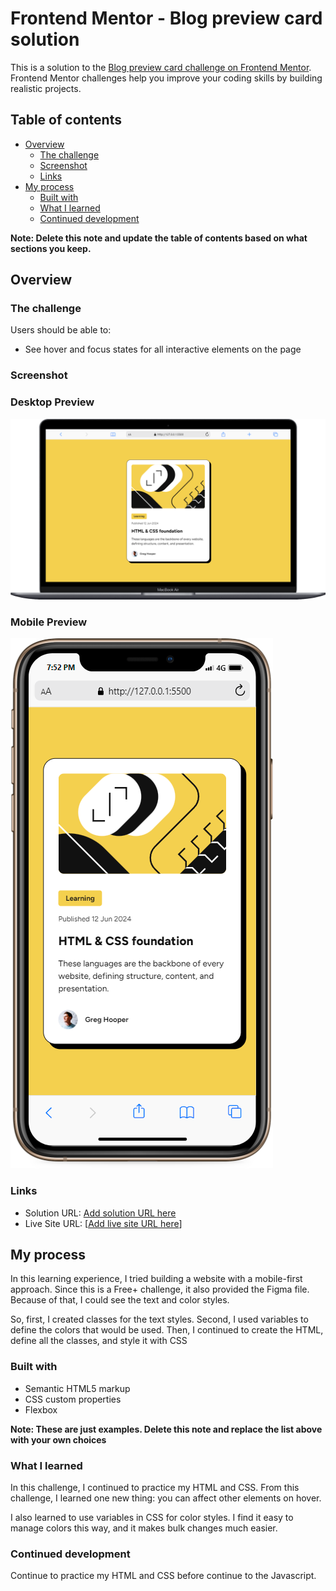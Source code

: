 # Frontend Mentor - Blog preview card solution

This is a solution to the [Blog preview card challenge on Frontend Mentor](https://www.frontendmentor.io/challenges/blog-preview-card-ckPaj01IcS). Frontend Mentor challenges help you improve your coding skills by building realistic projects.

## Table of contents

- [Overview](#overview)
  - [The challenge](#the-challenge)
  - [Screenshot](#screenshot)
  - [Links](#links)
- [My process](#my-process)
  - [Built with](#built-with)
  - [What I learned](#what-i-learned)
  - [Continued development](#continued-development)

**Note: Delete this note and update the table of contents based on what sections you keep.**

## Overview

### The challenge

Users should be able to:

- See hover and focus states for all interactive elements on the page

### Screenshot

### Desktop Preview

![](./desktopPreview.png)

### Mobile Preview

![](./mobilePreview.png)

### Links

- Solution URL: [Add solution URL here](https://your-solution-url.com)
- Live Site URL: [[Add live site URL here](https://digit000.github.io/frontEndMentor-blog-preview-card/)]

## My process

In this learning experience, I tried building a website with a mobile-first approach. Since this is a Free+ challenge, it also provided the Figma file. Because of that, I could see the text and color styles.

So, first, I created classes for the text styles. Second, I used variables to define the colors that would be used. Then, I continued to create the HTML, define all the classes, and style it with CSS

### Built with

- Semantic HTML5 markup
- CSS custom properties
- Flexbox

**Note: These are just examples. Delete this note and replace the list above with your own choices**

### What I learned

In this challenge, I continued to practice my HTML and CSS. From this challenge, I learned one new thing: you can affect other elements on hover.

I also learned to use variables in CSS for color styles. I find it easy to manage colors this way, and it makes bulk changes much easier.

### Continued development

Continue to practice my HTML and CSS before continue to the Javascript.
